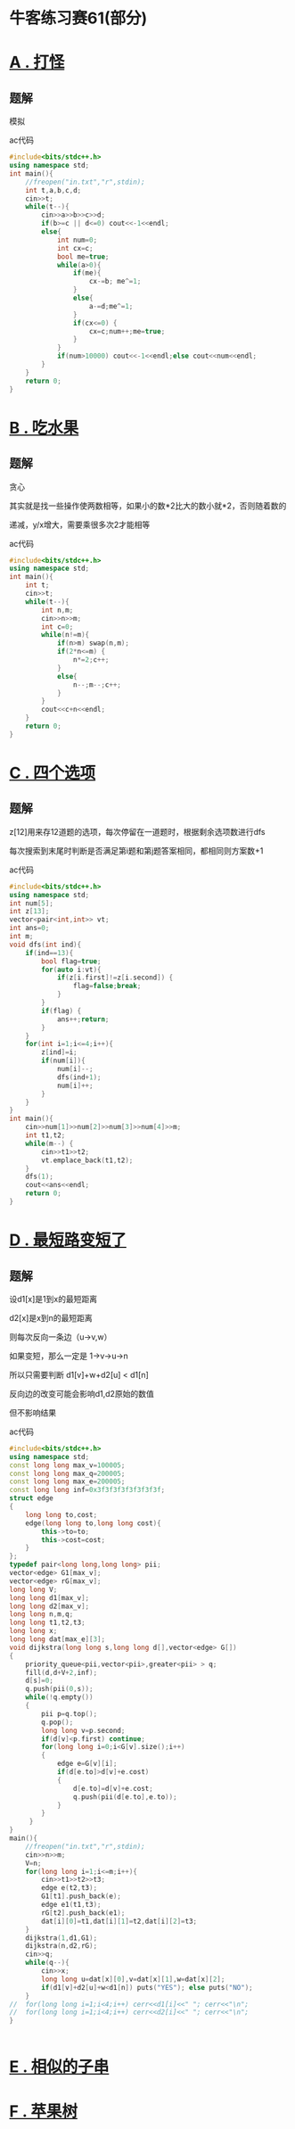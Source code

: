 # 牛客练习赛61(部分)



# [A .  打怪](https://ac.nowcoder.com/acm/contest/5026/A)
## 题解
模拟

ac代码

```cpp
#include<bits/stdc++.h>
using namespace std;
int main(){
	//freopen("in.txt","r",stdin);
	int t,a,b,c,d;
	cin>>t;
	while(t--){
		cin>>a>>b>>c>>d;
		if(b>=c || d<=0) cout<<-1<<endl;
		else{
			int num=0;
			int cx=c;
			bool me=true;
			while(a>0){
				if(me){
					cx-=b; me^=1;
				}
				else{
					a-=d;me^=1;
				}
				if(cx<=0) {
					cx=c;num++;me=true;
				}
			}
			if(num>10000) cout<<-1<<endl;else cout<<num<<endl;
		}
	}
	return 0;
}
```


# [B . 吃水果](https://ac.nowcoder.com/acm/contest/5026/B)
## 题解

贪心

其实就是找一些操作使两数相等，如果小的数\*2比大的数小就\*2，否则随着数的

递减，y/x增大，需要乘很多次2才能相等

ac代码

```cpp
#include<bits/stdc++.h>
using namespace std;
int main(){
	int t;
	cin>>t;
	while(t--){
		int n,m;
		cin>>n>>m;
		int c=0;
		while(n!=m){
			if(n>m) swap(n,m);
			if(2*n<=m) {
				n*=2;c++;
			}
			else{
				n--;m--;c++;
			}
		}
		cout<<c+n<<endl;
	}
	return 0;
}
```

# [C . 四个选项](https://ac.nowcoder.com/acm/contest/5026/C)

## 题解

z[12]用来存12道题的选项，每次停留在一道题时，根据剩余选项数进行dfs

每次搜索到末尾时判断是否满足第i题和第j题答案相同，都相同则方案数+1

ac代码

```cpp
#include<bits/stdc++.h>
using namespace std;
int num[5];
int z[13];
vector<pair<int,int>> vt;
int ans=0;
int m;
void dfs(int ind){
	if(ind==13){
		bool flag=true;
		for(auto i:vt){
			if(z[i.first]!=z[i.second]) {
				flag=false;break;
			}
		}
		if(flag) {
			ans++;return;
		}
	}
	for(int i=1;i<=4;i++){
		z[ind]=i;
		if(num[i]){
			num[i]--;
			dfs(ind+1);
			num[i]++;
		}
	}
}
int main(){
	cin>>num[1]>>num[2]>>num[3]>>num[4]>>m;
	int t1,t2;
	while(m--) {
		cin>>t1>>t2;
		vt.emplace_back(t1,t2);
	}
	dfs(1);
	cout<<ans<<endl;
	return 0;
}
```


# [D . 最短路变短了](https://ac.nowcoder.com/acm/contest/5026/D)

## 题解

设d1[x]是1到x的最短距离

d2[x]是x到n的最短距离

则每次反向一条边（u->v,w）

如果变短，那么一定是 1->v->u->n

所以只需要判断 d1[v]+w+d2[u] < d1[n]

反向边的改变可能会影响d1,d2原始的数值

但不影响结果

ac代码

```cpp
#include<bits/stdc++.h>
using namespace std;
const long long max_v=100005;
const long long max_q=200005;
const long long max_e=200005;
const long long inf=0x3f3f3f3f3f3f3f3f;
struct edge
{
    long long to,cost;
    edge(long long to,long long cost){
    	this->to=to;
    	this->cost=cost;
	}
};
typedef pair<long long,long long> pii;       
vector<edge> G1[max_v];
vector<edge> rG[max_v];
long long V;
long long d1[max_v];
long long d2[max_v];
long long n,m,q;
long long t1,t2,t3;
long long x;
long long dat[max_e][3];
void dijkstra(long long s,long long d[],vector<edge> G[])
{
    priority_queue<pii,vector<pii>,greater<pii> > q;           
    fill(d,d+V+2,inf);
    d[s]=0;
    q.push(pii(0,s));
    while(!q.empty())
    {
        pii p=q.top();
        q.pop();
        long long v=p.second;
        if(d[v]<p.first) continue;
        for(long long i=0;i<G[v].size();i++)
        {
            edge e=G[v][i];
            if(d[e.to]>d[v]+e.cost)
            {
                d[e.to]=d[v]+e.cost;
                q.push(pii(d[e.to],e.to));
            }
        }
     } 
} 
main(){
	//freopen("in.txt","r",stdin);
	cin>>n>>m;
	V=n;
	for(long long i=1;i<=m;i++){
		cin>>t1>>t2>>t3;
		edge e(t2,t3);
		G1[t1].push_back(e);
		edge e1(t1,t3);
		rG[t2].push_back(e1);
		dat[i][0]=t1,dat[i][1]=t2,dat[i][2]=t3;
	}
	dijkstra(1,d1,G1);
	dijkstra(n,d2,rG);
	cin>>q;
	while(q--){
		cin>>x;
		long long u=dat[x][0],v=dat[x][1],w=dat[x][2];
		if(d1[v]+d2[u]+w<d1[n]) puts("YES"); else puts("NO");
	}
//	for(long long i=1;i<4;i++) cerr<<d1[i]<<" "; cerr<<"\n";
//	for(long long i=1;i<4;i++) cerr<<d2[i]<<" "; cerr<<"\n";
}



```


# [	E . 相似的子串](https://ac.nowcoder.com/acm/contest/5026/E)

# [F . 苹果树](https://ac.nowcoder.com/acm/contest/5026/F)
